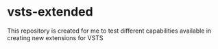# vsts-extended
This repository is created for me to test different capabilities available in creating new extensions for VSTS
